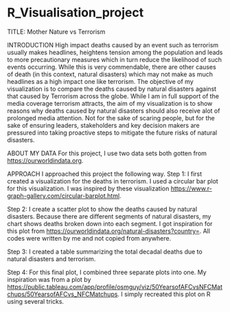 # R_Visualisation_project

TITLE: Mother Nature vs Terrorism 

INTRODUCTION
High impact deaths caused by an event such as terrorism usually makes headlines, heightens tension among the population and leads to more precautionary measures which in turn reduce the likelihood of such events occurring. While this is very commendable, there are other causes of death (in this context, natural disasters) which may not make as much headlines as a high impact one like terrorism. The objective of my visualization is to compare the deaths caused by natural disasters against that caused by Terrorism across the globe. While I am in full support of the media coverage terrorism attracts, the aim of my visualization is to show reasons why deaths caused by natural disasters should also receive alot of prolonged media attention. Not for the sake of scaring people, but for the sake of ensuring leaders, stakeholders and key decision makers are pressured into taking proactive steps to mitigate the future risks of natural disasters.

ABOUT MY DATA
For this project, I use two data sets both gotten from https://ourworldindata.org. 

APPROACH
I approached this project the following way. 
Step 1: I first created a visualization for the deaths in terrorism. I used a circular bar plot for this visualization. I was inspired by these visualization https://www.r-graph-gallery.com/circular-barplot.html.

Step 2: I create a scatter plot to show the deaths caused by natural disasters. Because there are different segments of natural disasters, my chart shows deaths broken down into each segment. I got inspiration for this plot from https://ourworldindata.org/natural-disasters?country=. All codes were written by me and not copied from anywhere.

Step 3: I created a table summarizing the total decadal deaths due to natural disasters and terrorism.

Step 4: For this final plot, I combined three separate plots into one. My inspiration was from a plot by https://public.tableau.com/app/profile/osmguy/viz/50YearsofAFCvsNFCMatchups/50YearsofAFCvs_NFCMatchups. I simply recreated this plot on R using several tricks.
